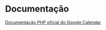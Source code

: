 # Documentação

[Documentação PHP oficial do Google Calendar](https://developers.google.com/calendar/api/v3/reference/events)